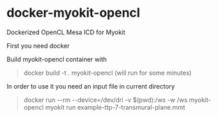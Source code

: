 # docker-myokit-opencl
Dockerized OpenCL Mesa ICD for Myokit 

First you need docker

Build myokit-opencl container with
> docker build -t . myokit-opencl
(will run for some minutes)


In order to use it you need an input file in current directory
> docker run --rm --device=/dev/dri -v $(pwd):/ws -w /ws myokit-opencl myokit run example-ttp-7-transmural-plane.mmt 

